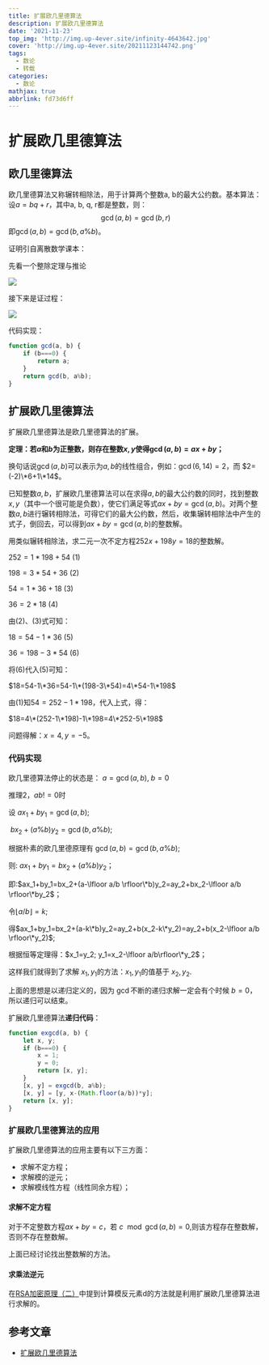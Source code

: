 ```yaml
---
title: 扩展欧几里德算法
description: 扩展欧几里德算法
date: '2021-11-23'
top_img: 'http://img.up-4ever.site/infinity-4643642.jpg'
cover: 'http://img.up-4ever.site/20211123144742.png'
tags:
  - 数论
  - 转载
categories:
  - 数论
mathjax: true
abbrlink: fd73d6ff
---
```

# 扩展欧几里德算法

## 欧几里德算法

欧几里德算法又称辗转相除法，用于计算两个整数a, b的最大公约数。基本算法：设$a=bq+r$，其中a, b, q, r都是整数，则：
$$\gcd(a,b)=\gcd(b,r)$$
即$\gcd(a,b)=\gcd(b,a\%b)$。

证明引自离散数学课本：

先看一个整除定理与推论

![](http://img.up-4ever.site/20211123144712.png)

接下来是证过程：

![](http://img.up-4ever.site/20211123144742.png)

代码实现：

```js
function gcd(a, b) {
    if (b===0) {
        return a;
    }
    return gcd(b, a%b);
}
```

## 扩展欧几里德算法

扩展欧几里德算法是欧几里德算法的扩展。

**定理：若$a$和$b$为正整数，则存在整数$x,y$使得$\gcd(a,b)=ax+by$；**

换句话说$\gcd(a,b)$可以表示为$a,b$的线性组合，例如：$\gcd(6,14)=2$，而 $2=(-2)\*6+1\*14$。

已知整数$a,b$，扩展欧几里德算法可以在求得$a,b$的最大公约数的同时，找到整数$x,y$（其中一个很可能是负数），使它们满足等式$ax+by=\gcd(a,b)$。对两个整数$a,b$进行辗转相除法，可得它们的最大公约数，然后，收集辗转相除法中产生的式子，倒回去，可以得到$ax+by=\gcd(a,b)$的整数解。

用类似辗转相除法，求二元一次不定方程$252x+198y=18$的整数解。

$252=1*198+54$				$(1)$

$198=3*54+36$				  $(2)$

$54=1*36+18$					$(3)$

$36=2*18$							 $(4)$

由$(2)$、$(3)$式可知：

$18=54-1*36$					$(5)$

$36=198-3*54$			  	$(6)$

将$(6)$代入$(5)$可知：

$18=54-1\*36=54-1\*(198-3\*54)=4\*54-1\*198$

由$(1)$知$54=252-1*198$，代入上式，得：

$18=4\*(252-1\*198)-1\*198=4\*252-5\*198$

问题得解：$x=4,y=-5$。

### 代码实现

欧几里德算法停止的状态是： $a= \gcd(a,b),\;b = 0$

推理2，$ab!=0$时

设 $ax_1+by_1=\gcd(a,b)$;

​	 $bx_2+(a\%b)y_2=\gcd(b,a\%b)$;

根据朴素的欧几里德原理有 $\gcd(a,b)=\gcd(b,a\%b)$;

则: $ax_1+by_1=bx_2+(a\%b)y_2$；

即:$ax_1+by_1=bx_2+(a-\lfloor a/b \rfloor\*b)y_2=ay_2+bx_2-\lfloor a/b \rfloor\*by_2$；

令$\lfloor a/b\rfloor=k$;

得$ax_1+by_1=bx_2+(a-k\*b)y_2=ay_2+b(x_2-k\*y_2)=ay_2+b(x_2-\lfloor a/b \rfloor\*y_2)$;

根据恒等定理得：$x_1=y_2; y_1=x_2-\lfloor a/b\rfloor\*y_2$；

这样我们就得到了求解 $x_1,y_1$的方法：$x_1, y_1$的值基于 $x_2, y_2$.

上面的思想是以递归定义的，因为 $\gcd$不断的递归求解一定会有个时候 $b=0$，所以递归可以结束。

扩展欧几里德算法**递归代码**：

```js
function exgcd(a, b) {
    let x, y;
    if (b===0) {
        x = 1;
        y = 0;
        return [x, y];
    }
    [x, y] = exgcd(b, a%b);
    [x, y] = [y, x-(Math.floor(a/b))*y];
    return [x, y];
}
```

### 扩展**欧几里**德算法的应用

扩展欧几里德算法的应用主要有以下三方面：

- 求解不定方程；
- 求解模的逆元；
- 求解模线性方程（线性同余方程）；

#### 求解不定方程

对于不定整数方程$ax+by=c$，若 $c\mod\gcd(a, b)=0$,则该方程存在整数解，否则不存在整数解。

上面已经讨论找出整数解的方法。

#### 求乘法逆元

在[RSA加密原理（二）](http://up-4ever.site/posts/bb47fe8d/)中提到计算模反元素d的方法就是利用扩展欧几里德算法进行求解的。

## 参考文章

- [扩展欧几里德算法](https://blog.csdn.net/u014634338/article/details/40210435)









